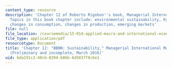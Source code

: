 ```yaml
---
content_type: resource
description: 'Chapter 12 of Roberto Rigobon''s book, Managerial International Macroeconomics.
  Topics in this book chapter include: environmental sustainability, Kyoto''s triangle,
  changes in consumption, changes in production, emerging markets'
file: null
file_location: /coursemedia/15-014-applied-macro-and-international-economics-ii-spring-2016/bda191c240cb0394b86b6d5037f8c6e1_MIT15_014S16_Chapter12.pdf
file_type: application/pdf
resourcetype: Document
title: 'Chapter 12: "BBNN: Sustainability," Managerial International Macroeconomics
  (Preliminary and incomplete, March 2016)'
uid: bda191c2-40cb-0394-b86b-6d5037f8c6e1
---
```

